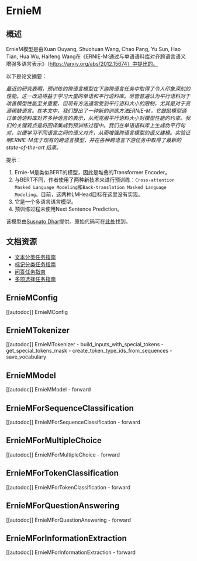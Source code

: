 <!--版权2023由HuggingFace和百度团队所有。

根据Apache许可证第2.0版（“许可证”）许可；除非符合许可证中的规定，否则不得使用此文件。
你可以获取许可证的副本：

http://www.apache.org/licenses/LICENSE-2.0

除非适用的法律要求或书面同意，根据许可证分发的软件是基于“按原样”提供的，不附带任何形式的保证或条件。
有关特定语言下的许可证的限制，请参阅许可证。

⚠️请注意，此文件是Markdown格式的，但包含我们的文档生成器（类似于MDX）的特定语法，这可能在Markdown查看器中无法正确渲染。

-->

# ErnieM

## 概述

ErnieM模型是由Xuan Ouyang, Shuohuan Wang, Chao Pang, Yu Sun, Hao Tian, Hua Wu, Haifeng Wang在《ERNIE-M:通过与单语语料库对齐跨语言语义增强多语言表示》（https://arxiv.org/abs/2012.15674）中提出的。

以下是论文摘要：

*最近的研究表明，预训练的跨语言模型在下游跨语言任务中取得了令人印象深刻的性能。这一改进得益于学习大量的单语和平行语料库。尽管普遍认为平行语料对于改善模型性能至关重要，但现有方法通常受到平行语料大小的限制，尤其是对于资源稀缺语言。在本文中，我们提出了一种新的训练方法ERNIE-M，它鼓励模型通过单语语料库对齐多种语言的表示，从而克服平行语料大小对模型性能的约束。我们的关键观点是将回译集成到预训练过程中。我们在单语语料库上生成伪平行句对，以便学习不同语言之间的语义对齐，从而增强跨语言模型的语义建模。实验证明ERNIE-M优于现有的跨语言模型，并在各种跨语言下游任务中取得了最新的 state-of-the-art 结果。*

提示：

1. Ernie-M是类似BERT的模型，因此是堆叠的Transformer Encoder。
2. 与BERT不同，作者使用了两种新技术来进行预训练：`Cross-attention Masked Language Modeling`和`Back-translation Masked Language Modeling`。目前，这两种LMHead目标在这里没有实现。
3. 它是一个多语言语言模型。
4. 预训练过程未使用Next Sentence Prediction。

该模型由[Susnato Dhar](https://huggingface.co/susnato)提供。原始代码可在[此处](https://github.com/PaddlePaddle/PaddleNLP/tree/develop/paddlenlp/transformers/ernie_m)找到。

## 文档资源

- [文本分类任务指南](../tasks/sequence_classification)
- [标记分类任务指南](../tasks/token_classification)
- [问答任务指南](../tasks/question_answering)
- [多项选择任务指南](../tasks/multiple_choice)

## ErnieMConfig

[[autodoc]] ErnieMConfig


## ErnieMTokenizer

[[autodoc]] ErnieMTokenizer
    - build_inputs_with_special_tokens
    - get_special_tokens_mask
    - create_token_type_ids_from_sequences
    - save_vocabulary


## ErnieMModel

[[autodoc]] ErnieMModel
    - forward

## ErnieMForSequenceClassification

[[autodoc]] ErnieMForSequenceClassification
    - forward


## ErnieMForMultipleChoice

[[autodoc]] ErnieMForMultipleChoice
    - forward


## ErnieMForTokenClassification

[[autodoc]] ErnieMForTokenClassification
    - forward


## ErnieMForQuestionAnswering

[[autodoc]] ErnieMForQuestionAnswering
    - forward

## ErnieMForInformationExtraction

[[autodoc]] ErnieMForInformationExtraction
    - forward